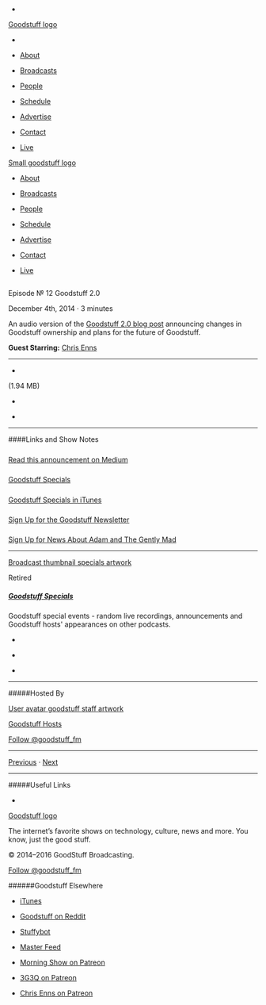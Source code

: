 

-
[Goodstuff logo](http://www.goodstuff.fm/)[](/assets/goodstuff_logo-17c1fe6f378352de5d7345f76152130b.svg)

-


-  [About](/about)

-  [Broadcasts](/broadcasts)

-  [People](/people)

-  [Schedule](/schedule)

-  [Advertise](/advertise)

-  [Contact](/contact)

-  [Live](/live)


[Small goodstuff logo](http://www.goodstuff.fm/)[](/assets/small_goodstuff_logo-bf032e72b9ec41494f4d90905f1ad619.svg)


-  [About](/about)

-  [Broadcasts](/broadcasts)

-  [People](/people)

-  [Schedule](/schedule)

-  [Advertise](/advertise)

-  [Contact](/contact)

-  [Live](/live)


##
Episode № 12
Goodstuff 2.0


December 4th, 2014
&middot;
3
minutes


An audio version of the  [Goodstuff 2.0 blog post](https://medium.com/@Goodstuff/goodstuff-2-0-e638d0b4e195) announcing changes in Goodstuff ownership and plans for the future of Goodstuff.


**Guest Starring:**
[Chris Enns](/people/chris-enns)


------------------------------


-
[](https://goodstuffs3.s3.amazonaws.com/uploads/specials-12.mp3)(1.94 MB)

-
[](http://twitter.com/intent/tweet?text=Goodstuff%20Specials%20%E2%84%96%2012%20on%20@goodstuff_fm%20-%20http://goodstuff.fm/specials/12)

-
[](http://www.facebook.com/sharer/sharer.php?u=http://goodstuff.fm/specials/12)


------------------------------


####Links and Show Notes

#####
[Read this announcement on Medium](https://medium.com/@Goodstuff/goodstuff-2-0-e638d0b4e195)


#####
[Goodstuff Specials](http://goodstuff.fm/specials)


#####
[Goodstuff Specials in iTunes](https://itunes.apple.com/us/podcast/goodstuff-specials/id854159948?mt=2)


#####
[Sign Up for the Goodstuff Newsletter](http://goodstuff.fm/newsletter)


#####
[Sign Up for News About Adam and The Gently Mad](http://avclark.com/tgm/)


------------------------------


[Broadcast thumbnail specials artwork](/specials)[](https://goodstuffs3.s3.amazonaws.com/uploads/broadcast/image/24/broadcast_thumbnail_specials_artwork.png)

Retired


##### [Goodstuff Specials](/specials)


Goodstuff special events - random live recordings, announcements and Goodstuff hosts' appearances on other podcasts.

-
[](https://itunes.apple.com/us/podcast/goodstuff-specials/id854159948?mt=2)

-
[](/specials/feed)

-
[](mailto:sponsorship+specials@goodstuff.fm?subject=%5BGoodStuff%20FM%5D%20Sponsorship%20Inquiry%20for%20Goodstuff%20Specials)


------------------------------


#####Hosted By


[User avatar goodstuff staff artwork](/people/goodstuff-hosts)[](https://goodstuffs3.s3.amazonaws.com/uploads/user/avatar/38/user_avatar_goodstuff-staff_artwork.png)

[Goodstuff Hosts](/people/goodstuff-hosts)


[Follow @goodstuff_fm](https://twitter.com/goodstuff_fm)


------------------------------


[Previous](/specials/11)
&middot;
[Next](/specials/13)


------------------------------


#####Useful Links

-
[](mailto:contact+specials@goodstuff.fm?subject=%5BGoodstuff%20FM%5D%20Feedback%20for%20Goodstuff%20Specials)


[Goodstuff logo](http://www.goodstuff.fm/)[](/assets/goodstuff_logo-17c1fe6f378352de5d7345f76152130b.svg)


The internet’s favorite shows on technology, culture, news and more. You know, just the good stuff.


&copy; 2014&ndash;2016 GoodStuff Broadcasting.

[Follow @goodstuff_fm](https://twitter.com/goodstufffm)


######Goodstuff Elsewhere

-  [iTunes](https://itunes.apple.com/us/artist/goodstuff-fm/id843385597?mt=2)

-  [Goodstuff on Reddit](https://www.reddit.com/r/Goodstuff_fm/)

-  [Stuffybot](http://stuffybot.goodstuff.fm)

-  [Master Feed](/master/feed)

-  [Morning Show on Patreon](https://www.patreon.com/morningshow)

-  [3G3Q on Patreon](https://www.patreon.com/3g3q)

-  [Chris Enns on Patreon](https://www.patreon.com/ichris)
